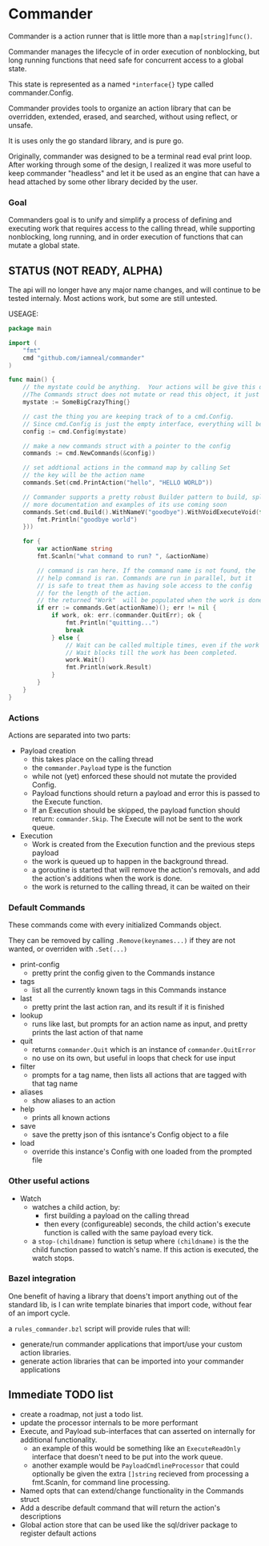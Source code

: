 # Commander
Commander is a action runner that is little more than a `map[string]func()`.

Commander manages the lifecycle of in order execution of nonblocking, but long running
functions that need safe for concurrent access to a global state.

This state is represented as a named `*interface{}` type called commander.Config.


Commander provides tools to organize an action library that can be overridden, extended, erased,
and searched, without using reflect, or unsafe.


It is uses only the go standard library, and is pure go.


Originally, commander was designed to be a terminal read eval print loop.
After working through some of the design, I realized it was more useful to keep
commander "headless"  and let it be used as an engine that can have a head attached
by some other library decided by the user.

### Goal
Commanders goal is to unify and simplify a process of defining and executing work
that requires access to the calling thread, while supporting nonblocking, long running,
and in order execution of functions that can mutate a global state.



## STATUS (NOT READY, ALPHA)
The api will no longer have any major name changes, and will continue to be tested
internaly.  Most actions work, but some are still untested. 

USEAGE:


```go
package main

import (
    "fmt"
    cmd "github.com/iamneal/commander"
)

func main() {
    // the mystate could be anything.  Your actions will be give this during action processing 
    //The Commands struct does not mutate or read this object, it just delivers it.
    mystate := SomeBigCrazyThing{}

    // cast the thing you are keeping track of to a cmd.Config.
    // Since cmd.Config is just the empty interface, everything will be castable
    config := cmd.Config(mystate)

    // make a new commands struct with a pointer to the config 
    commands := cmd.NewCommands(&config))

    // set addtional actions in the command map by calling Set
    // the key will be the action name
    commands.Set(cmd.PrintAction("hello", "HELLO WORLD"))

    // Commander supports a pretty robust Builder pattern to build, split, and override actions
    // more documentation and examples of its use coming soon
    commands.Set(cmd.Build().WithNameV("goodbye").WithVoidExecuteVoid(func(c *cmd.Config) error {
        fmt.Println("goodbye world")
    }))

    for {
        var actionName string
        fmt.Scanln("what command to run? ", &actionName)

        // command is ran here. If the command name is not found, the 
        // help command is ran. Commands are run in parallel, but it 
        // is safe to treat them as having sole access to the config
        // for the length of the action. 
        // the returned "Work"  will be populated when the work is done.
        if err := commands.Get(actionName)(); err != nil {
            if work, ok: err.(commander.QuitErr); ok {
                fmt.Println("quitting...")
                break
            } else {
                // Wait can be called multiple times, even if the work has been done.
                // Wait blocks till the work has been completed.
                work.Wait()
                fmt.Println(work.Result)
            }
        }
    }
}
```

### Actions
Actions are separated into two parts:
- Payload creation
    - this takes place on the calling thread
    - the `commander.Payload` type is the function
    - while not (yet) enforced these should not mutate the provided Config.
    - Payload functions should return a payload and error this is passed to the
    Execute function.
    - If an Execution should be skipped, the payload function should return:
    `commander.Skip`.  The Execute will not be sent to the work queue.
- Execution
    - Work is created from the Execution function and the previous steps payload
    - the work is queued up to happen in the background thread.
    - a goroutine is started that will remove the action's removals,
    and add the action's additions when the work is done.
    - the work is returned to the calling thread, it can be waited on their

### Default Commands
These commands come with every initialized Commands object.

They can be removed by calling `.Remove(keynames...)` if they are not
wanted, or overriden with `.Set(...)`


- print-config
    - pretty print the config given to the Commands instance
- tags
    - list all the currently known tags in this Commands instance
- last
    - pretty print the last action ran, and its result if it is finished
- lookup
    -  runs like last, but prompts for an action name as input, and pretty
    prints the last action of that name
- quit
    - returns `commander.Quit` which is an instance of `commander.QuitError`
    - no use on its own, but useful in loops that check for use input
- filter
    - prompts for a tag name, then lists all actions that are tagged with that tag name
- aliases
    - show aliases to an action
- help
    - prints all known actions
- save
    - save the pretty json of this isntance's Config object to a file
- load
    - override this instance's Config with one loaded from the prompted file

### Other useful actions
- Watch
    - watches a child action, by:
        - first building a payload on the calling thread
        - then every (configureable) seconds, the child action's execute
        function is called with the same payload every tick.
    - a `stop-(childname)` function is setup where `(childname)` is the
    the child function passed to watch's name. If this action is executed, the watch stops.

### Bazel integration
One benefit of having a library that doens't import anything out of the standard lib, is
I can write template binaries that import code, without fear of an import cycle.

a `rules_commander.bzl` script will provide rules that will: 
- generate/run commander applications that import/use your custom action libraries.
- generate action libraries that can be imported into your commander applications


## Immediate TODO list
- create a roadmap, not just a todo list.
- update the processor internals to be more performant
- Execute, and Payload sub-interfaces that can asserted on internally for additional functionality.
    - an example of this would be something like an `ExecuteReadOnly` interface that doesn't need
    to be put into the work queue.
    - another example would be `PayloadCmdlineProcessor` that could optionally be given
    the extra `[]string` recieved from processing a fmt.Scanln, for command line processing.
- Named opts that can extend/change functionality in the Commands struct
- Add a describe default command that will return the action's descriptions
- Global action store that can be used like the sql/driver package to register default actions


    


